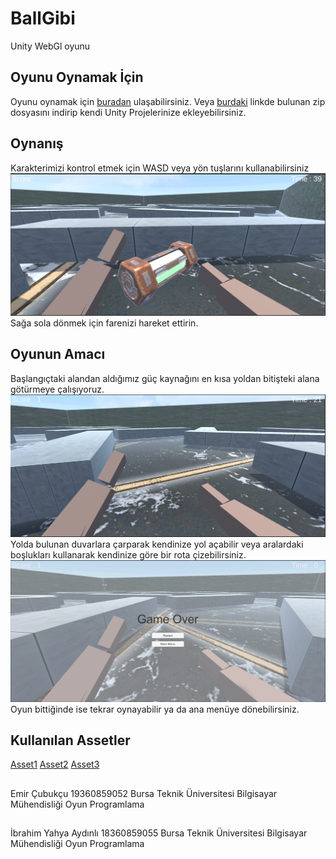# BallGibi
Unity WebGl oyunu
## Oyunu Oynamak İçin
Oyunu oynamak için [buradan](https://simmer.io/@cubukcuemir/ballgibi) ulaşabilirsiniz.
Veya [burdaki](https://drive.google.com/drive/folders/1t4kjhLeVABI20pBHBnHvZ7J3xc1DuQFn?usp=sharing) linkde bulunan zip dosyasını indirip kendi Unity Projelerinize ekleyebilirsiniz.


## Oynanış
Karakterimizi kontrol etmek için WASD veya yön tuşlarını kullanabilirsiniz
![alt text](https://github.com/emircubukcu/BallGibi/blob/main/Oyun%C4%B0%C3%A7i/inGame.PNG)
Sağa sola dönmek için farenizi hareket ettirin.
## Oyunun Amacı
Başlangıçtaki alandan aldığımız güç kaynağını en kısa yoldan bitişteki alana götürmeye çalışıyoruz.
![alt text](https://github.com/emircubukcu/BallGibi/blob/main/Oyun%C4%B0%C3%A7i/inGame2.PNG)
Yolda bulunan duvarlara çarparak kendinize yol açabilir veya aralardaki boşlukları kullanarak kendinize göre bir rota çizebilirsiniz.
![alt text](https://github.com/emircubukcu/BallGibi/blob/main/Oyun%C4%B0%C3%A7i/postGame2.PNG)
Oyun bittiğinde ise tekrar oynayabilir ya da ana menüye dönebilirsiniz.
## Kullanılan Assetler
[Asset1](https://assetstore.unity.com/packages/2d/textures-materials/cyberpunk-material-pack-six-high-quality-materials-188067)
[Asset2](https://assetstore.unity.com/packages/3d/environments/sci-fi/hitech-scifi-energy-cell-154526)
[Asset3](https://assetstore.unity.com/packages/2d/textures-materials/brick/pbr-brick-material-free-161772)
##
Emir Çubukçu 19360859052 Bursa Teknik Üniversitesi Bilgisayar Mühendisliği Oyun Programlama
##
İbrahim Yahya Aydınlı 18360859055 Bursa Teknik Üniversitesi Bilgisayar Mühendisliği Oyun Programlama
